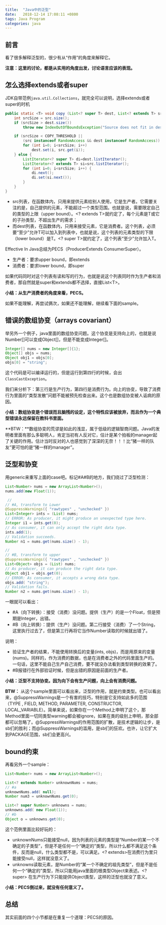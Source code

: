 ```yaml
---
title:  "Java中的泛型"
date:   2018-12-14 17:08:11 +0800
tags: Java Program
categories: java
---
```


## 前言

看了很多解释泛型的，很少有从“作用”的角度来解释它。

**注意：这里的讨论，都是从实用的角度出发，讨论语言应该的表现。**

## 怎么选择extends或者super
JDK自带范例`java.util.Collections`，就完全可以说明，选择extends或者super的时机

```java
public static <T> void copy (List<? super T> dest, List<? extends T> src) {
    int srcSize = src.size();
    if (srcSize > dest.size())
        throw new IndexOutOfBoundsException("Source does not fit in dest");

    if (srcSize < COPY_THRESHOLD ||
        (src instanceof RandomAccess && dest instanceof RandomAccess)) {
        for (int i=0; i<srcSize; i++)
            dest.set(i, src.get(i));
    } else {
        ListIterator<? super T> di=dest.listIterator();
        ListIterator<? extends T> si=src.listIterator();
        for (int i=0; i<srcSize; i++) {
            di.next();
            di.set(si.next());
        }
    }
}
```
+ src列表，在函数体内，只用来提供元素给别人使用，它是生产者。它需要关注的是，自己提供的元素，不能超过一个类型范围。也就是说，需要限定自己的类型的上限（upper bound）。<? extends T>就约定了，每个元素是T或它的子孙类型，不超出生产的需求；
+ 而dest列表，在函数体内，只用来接受元素，它是消费者。这个列表，必须要“至少”允许T可以加入到列表中，也就是说，这个列表的元素类型的下限（lower bound）是T。<? super T>就约定了，这个列表“至少”允许加入T。

Effective In Java总结为PECS（ProducerExtends ConsumerSuper）。
- 生产者：要求upper bound，即extends
- 消费者：要求lower bound，即super

如果代码同时对这个列表有读和写的行为，也就是说这个列表同时作为生产者和消费者，那自然就是super和extends都不选择，直接List\<T>。

**小结：从生产消费者的角度来看，PECS。**

如果不能理解，再尝试俩次，如果还不能理解，继续看下面的sample。

## 错误的数组协变（arrays covariant）
举另外一个例子，java里面的数组协变问题。这个协变是支持向上的，也就是说Number[]可以变成Object[]，但是不能变成Integer[]。
```java
Integer[] nums = new Integer[]{1};
Object[] objs = nums;
Object obj1 = objs[0];
objs[0] = "string";
```
这个代码是可以编译运行的，但是运行到第四行的时候，会出`ClassCastException`。

我们来分析下：第三行是生产行为，第四行是消费行为。向上的协变，导致了消费行为里面的“类型发散”问题不能被预先检查出来。这个也是数组协变被人诟病的原因。

**小结：数组协变是个错误而且脑残的设定，这个特性应该被放弃，而且作为一个典型错误永远保留在教科书里面。**

**BTW：**数组协变的荒谬是如此的浅显，属于低级的逻辑智商问题。Java的发明者里面有那么多聪明人，肯定当初有人反对它，估计是某个拍板的manager起了关键的作用。估计当时反对的人也感觉到了深深的无奈！！！比“猪一样的队友”更可怕的是“猪一样的manager”。

## 泛型和协变
用generic来重写上面的case吧。标记#A#B的地方，我们绕过了泛型检测：
```java
List<Number> nums = new ArrayList<Number>();
nums.add(new Float(1));

 //
// #A, transform to Lower
@SuppressWarnings({ "rawtypes" , "unchecked" })
List<Integer> ints = (List) nums;
// ERROR: As producer, it might produce an unexpected type here.
Integer i1 = ints.get(0);
// As consumer, it can only accept the right data type.
ints.add(1);
// Validation succeeds.
Number n1 = nums.get(nums.size() - 1);

//
// #B, transform to upper
@SuppressWarnings({ "rawtypes" , "unchecked" })
List<Object> objs = (List) nums;
// As producer, it can produce the right data type.
Object obj1 = objs.get(0);
// ERROR: As consumer, it accepts a wrong data type.
objs.add( "string");
// Validation fails.
Number n2 = nums.get(nums.size() - 1);
```

一眼就可以看出：
+ #A（向下转换）：接受（消费）没问题。提供（生产）的是一个Float，但是预期是Integer，出错。
+ #B（向上转换）：提供（生产）没问题。第二行接受（消费）了一个String，这里执行过去了，但是第三行再将它当作Number读取的时候就出错了。

说明：
+ 验证生产者的结果，不能使用转换后的变量(ints, objs)，而是用原来的变量(nums)。同样的，作为消费的数据，也是在消费者之外的代码里面生产的。一句话，这里不能自己生产自己消费，要不就没办法看到类型转换的效果了。
+ #B报错行在外部验证时候，但是出错的原因是前面的生产者。

**小结：泛型不支持协变。因为向下会有生产问题，向上会有消费问题。**

**BTW：** 从这个sample里面可以看出来，泛型的作用，就是约束类型。也可以看出来，@SuppressWarnings是一个有害的技巧，特别是它支持如此多的范围（TYPE , FIELD, METHOD, PARAMETER, CONSTRUCTOR, LOCAL_VARIABLE）。简单来说，如果你在一个Method上申明了这个，那Method里面一切同类型warning都会被ignore，如果在类的级别上申明，那全部都可以忽略了。@SuppressWarnings的作用范围的扩散，是技术逻辑的让步，是sb们的胜利；而@SuppressWarnings的滥用，是sb们的狂欢。也许，让它扩大到PACKAGE范围，sb们会更高兴。

## bound约束
再看另外一个sample：
```java
List<Number> nums = new ArrayList<Number>();

List<? extends Number> unknownNums = nums;
// #a
unknownNums.add( null);
Number num3 = unknownNums.get(0);

List<? super Number> unknowns = nums;
unknowns.add( new Float(1));
// #b
Object o = unknowns.get(0);
```

这个范例里面比较好玩的：
+ unknownNums只能接受null，因为列表的元素的类型是“Number的某一个不确定的子类型”，但是不是任何一个“确定的”类型，所以什么都不满足这个条件，反而是null，什么类型都不是，可以满足。<? extends>在消费行为里只能接受null，这样就没意义了。
+ unknowns读取元素，是Number的“某一个不确定的祖先类型”，但是不是任何一个“确定的”类型，所以只能用java里面的根类型Object来表述。<? super> 在生产行为下只能提供Object类型，这样的泛型也就没了意义。

**小结：PECS倒过来，就没有任何意义了。**


## 总结
其实前面的四个小节都是在重复一个道理：PECS的原因。
